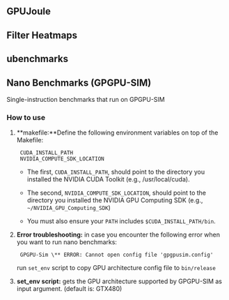 ## GPUJoule

## Filter Heatmaps

## ubenchmarks

## Nano Benchmarks (GPGPU-SIM)
Single-instruction benchmarks that run on GPGPU-SIM

### How to use

1) **makefile:**Define the following environment variables on top of the Makefile:

        CUDA_INSTALL_PATH
        NVIDIA_COMPUTE_SDK_LOCATION

   * The first, ```CUDA_INSTALL_PATH```, should point to the directory you installed
   the NVIDIA CUDA Toolkit (e.g., /usr/local/cuda).

   * The second, ```NVIDIA_COMPUTE_SDK_LOCATION```, should point to the directory you
   installed the NVIDIA GPU Computing SDK (e.g., ```~/NVIDIA_GPU_Computing_SDK```)

   * You must also ensure your ```PATH``` includes ```$CUDA_INSTALL_PATH/bin```.


2) **Error troubleshooting:** in case you encounter the following error when you want to run nano benchmarks:

        GPGPU-Sim \** ERROR: Cannot open config file 'gpgpusim.config'

   run ```set_env``` script to copy GPU architecture config file to ```bin/release```


3) **set_env script:** gets the GPU architecture supported by GPGPU-SIM as input argument. (default is: GTX480)


